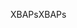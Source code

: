 <span data-ttu-id="4d060-101">XBAPs</span><span class="sxs-lookup"><span data-stu-id="4d060-101">XBAPs</span></span>
